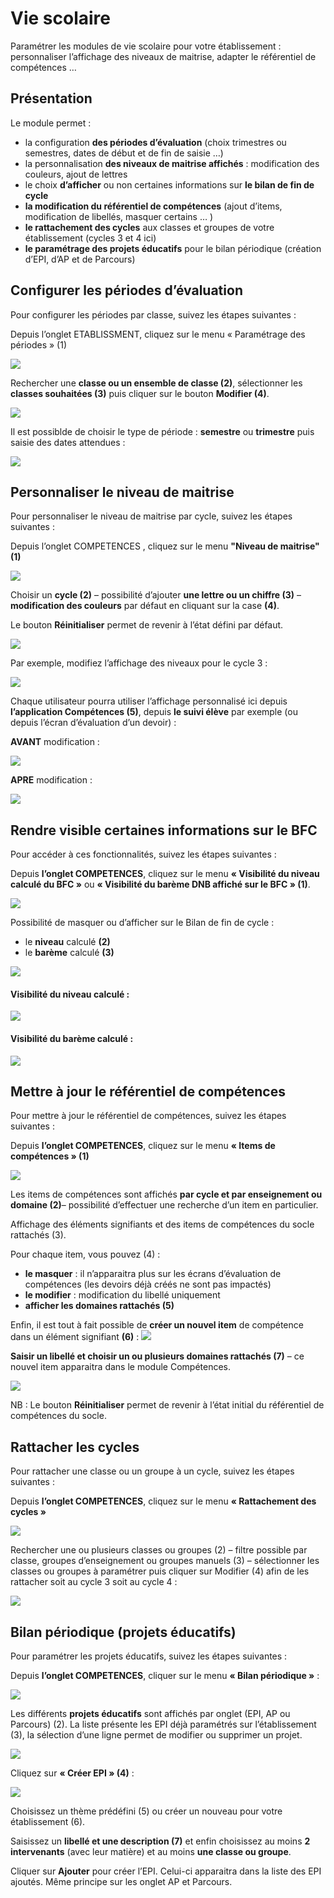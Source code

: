 # Vie scolaire

Paramétrer les modules de vie scolaire pour votre établissement : personnaliser l’affichage des niveaux de maitrise, adapter le référentiel de compétences …

## Présentation

Le module permet :
-	la configuration **des périodes d’évaluation** (choix trimestres ou semestres, dates de début et de fin de saisie …)
-	la personnalisation **des niveaux de maitrise affichés** : modification des couleurs, ajout de lettres
-	le choix **d’afficher** ou non certaines informations sur **le bilan de fin de cycle**
-	**la modification du référentiel de compétences** (ajout d’items, modification de libellés, masquer certains … )
-	**le rattachement des cycles** aux classes et groupes de votre établissement (cycles 3 et 4 ici)
-	**le paramétrage des projets éducatifs** pour le bilan périodique (création d’EPI, d’AP et de Parcours)


## Configurer les périodes d’évaluation

Pour configurer les périodes par classe, suivez les étapes suivantes :

Depuis l’onglet ETABLISSMENT, cliquez sur le menu « Paramétrage des périodes » (1)

![](.gitbook/assets/periode0.png)

Rechercher une **classe ou un ensemble de classe (2)**, sélectionner les **classes souhaitées (3)** puis cliquer sur le bouton **Modifier (4)**.

  ![](.gitbook/assets/001_période_évaluation.png)

Il est possiblde de choisir le type de période : **semestre** ou **trimestre** puis saisie des dates attendues :

  ![](.gitbook/assets/002_période_évaluation.png)

## Personnaliser le niveau de maitrise

Pour personnaliser le niveau de maitrise par cycle, suivez les étapes suivantes :

Depuis l’onglet COMPETENCES , cliquez sur le menu **"Niveau de maitrise" (1)**

![](.gitbook/assets/niveau1.png)

Choisir un **cycle (2)** – possibilité d’ajouter **une lettre ou un chiffre (3)** – **modification des couleurs** par défaut en cliquant sur la case **(4)**.

Le bouton **Réinitialiser** permet de revenir à l’état défini par défaut.

![](.gitbook/assets/niveau2.png)

Par exemple, modifiez l’affichage des niveaux pour le cycle 3 :

![](.gitbook/assets/niveau3.png)

Chaque utilisateur pourra utiliser l’affichage personnalisé ici depuis **l’application Compétences (5)**, depuis **le suivi élève** par exemple (ou depuis l’écran d’évaluation d’un devoir) :

**AVANT** modification :

![](.gitbook/assets/niveau4.png)

**APRE** modification :

![](.gitbook/assets/niveau5.png)


## Rendre visible certaines informations sur le BFC

Pour accéder à ces fonctionnalités, suivez les étapes suivantes :

Depuis **l’onglet COMPETENCES**, cliquez sur le menu **« Visibilité du niveau calculé du BFC »** ou **« Visibilité du barème DNB affiché sur le BFC » (1)**.

![](.gitbook/assets/visibiliteBFC.png)

Possibilité de masquer ou d’afficher sur le Bilan de fin de cycle :
-	le **niveau** calculé **(2)**
-	le **barème** calculé **(3)**

![](.gitbook/assets/visibiliteBFC2.png)

#### Visibilité du niveau calculé :
![](.gitbook/assets/visibiliteBFC3.png)

#### Visibilité du barème calculé :
![](.gitbook/assets/visibiliteBFC4.png)


## Mettre à jour le référentiel de compétences

Pour mettre à jour le référentiel de compétences, suivez les étapes suivantes :

Depuis **l’onglet COMPETENCES**, cliquez sur le menu **« Items de compétences » (1)**

![](.gitbook/assets/ref_comp.png)

Les items de compétences sont affichés **par cycle et par enseignement ou domaine (2)**– possibilité d’effectuer une recherche d’un item en particulier.

Affichage des éléments signifiants et des items de compétences du socle rattachés (3).

Pour chaque item, vous pouvez (4) :
-	**le masquer** : il n’apparaitra plus sur les écrans d’évaluation de compétences (les devoirs déjà créés ne sont pas impactés)
-	**le modifier** : modification du libellé uniquement
-	**afficher les domaines rattachés (5)**

Enfin, il est tout à fait possible de **créer un nouvel item** de compétence dans un élément signifiant **(6)** :
![](.gitbook/assets/ref_comp2.png)

**Saisir un libellé et choisir un ou plusieurs domaines rattachés (7)** – ce nouvel item apparaitra dans le module Compétences.

![](.gitbook/assets/ref_comp3.png)

NB : Le bouton **Réinitialiser** permet de revenir à l’état initial du référentiel de compétences du socle.

## Rattacher les cycles

Pour rattacher une classe ou un groupe à un cycle, suivez les étapes suivantes :

Depuis **l’onglet COMPETENCES**, cliquez sur le menu **« Rattachement des cycles »**

![](.gitbook/assets/ratt_cycle0.png)

Rechercher une ou plusieurs classes ou groupes (2) – filtre possible par classe, groupes d’enseignement ou groupes manuels (3) – sélectionner les classes ou groupes à paramétrer puis cliquer sur Modifier (4) afin de les rattacher soit au cycle 3 soit au cycle 4 :

![](.gitbook/assets/ratt_cycle.png)


## Bilan périodique (projets éducatifs)

Pour paramétrer les projets éducatifs, suivez les étapes suivantes :

Depuis **l’onglet COMPETENCES**, cliquer sur le menu **« Bilan périodique »** :

![](.gitbook/assets/BP1.png)

Les différents **projets éducatifs** sont affichés par onglet (EPI, AP ou Parcours) (2).
La liste présente les EPI déjà paramétrés sur l’établissement (3), la sélection d’une ligne permet de modifier ou supprimer un projet.

![](.gitbook/assets/BP2.png)

Cliquez sur **« Créer EPI » (4)** :

![](.gitbook/assets/BP3.png)

Choisissez un thème prédéfini (5) ou créer un nouveau pour votre établissement (6).

Saisissez un **libellé et une description (7)** et enfin choisissez au moins **2 intervenants** (avec leur matière) et au moins **une classe ou groupe**.

Cliquer sur **Ajouter** pour créer l’EPI. Celui-ci apparaitra dans la liste des EPI ajoutés.
Même principe sur les onglet AP et Parcours.
